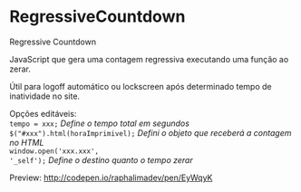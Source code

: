 # RegressiveCountdown
Regressive Countdown

JavaScript que gera uma contagem regressiva executando uma função ao zerar.

Útil para logoff automático ou lockscreen após determinado tempo de inatividade no site.

Opções editáveis:<br />
<code>tempo = xxx;</code> <em>Define o tempo total em segundos</em><br />
<code>$("#xxx").html(horaImprimivel);</code> <em>Defini o objeto que receberá a contagem no HTML</em><br />
<code>window.open('xxx.xxx', '_self');</code> <em>Define o destino quanto o tempo zerar</em><br />

Preview:
http://codepen.io/raphalimadev/pen/EyWqyK
